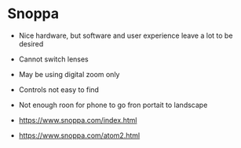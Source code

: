 # Snoppa


* Nice hardware, but software and user experience leave a lot to be desired

* Cannot switch lenses
* May be using digital zoom only
* Controls not easy to find
* Not enough roon for phone to go fron portait to landscape


* https://www.snoppa.com/index.html
* https://www.snoppa.com/atom2.html

